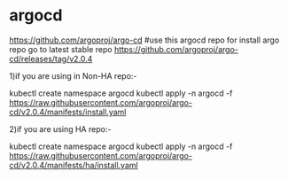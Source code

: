 # argocd
https://github.com/argoproj/argo-cd #use this argocd repo for install argo repo
go to latest stable repo
https://github.com/argoproj/argo-cd/releases/tag/v2.0.4

1)if you are using in Non-HA repo:-

kubectl create namespace argocd
kubectl apply -n argocd -f https://raw.githubusercontent.com/argoproj/argo-cd/v2.0.4/manifests/install.yaml

2)if you are using HA repo:-

kubectl create namespace argocd
kubectl apply -n argocd -f https://raw.githubusercontent.com/argoproj/argo-cd/v2.0.4/manifests/ha/install.yaml
